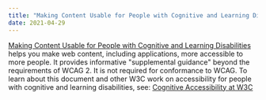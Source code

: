 ```yaml
---
title: "Making Content Usable for People with Cognitive and Learning Disabilities - Note Published"
date: 2021-04-29
---
```


<a href="https://www.w3.org/TR/coga-usable/">Making Content Usable for People with Cognitive and Learning Disabilities</a> helps you make web content, including applications, more accessible to more people. It provides informative &quot;supplemental guidance&quot; beyond the requirements of WCAG 2. It is not required for conformance to WCAG. To learn about this document and other W3C work on accessibility for people with cognitive and learning disabilities, see: <a href="https://www.w3.org/WAI/cognitive/">Cognitive Accessibility at W3C</a>
